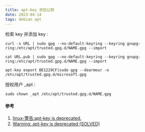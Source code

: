```yaml
---
title: apt-key 添加公钥
date: 2023-04-14  
tags: debian apt
---
```


检索 key 并添加 key :
```Shell
curl -s URL | sudo gpg --no-default-keyring --keyring gnupg-ring:/etc/apt/trusted.gpg.d/NAME.gpg --import

cat URL.pub | sudo gpg --no-default-keyring --keyring gnupg-ring:/etc/apt/trusted.gpg.d/NAME.gpg --import

apt-key export BE1229CF|sudo gpg --dearmour -o /etc/apt/trusted.gpg.d/microsoft.gpg
```

授权用户 _apt :
```Shell
sudo chown _apt /etc/apt/trusted.gpg.d/NAME.gpg
```
#### 参考
1. [linux-警告:apt-key is deprecated.](https://www.coder.work/article/7771966)
2. [Warning: apt-key is deprecated (SOLVED)](https://suay.site/?p=526)
